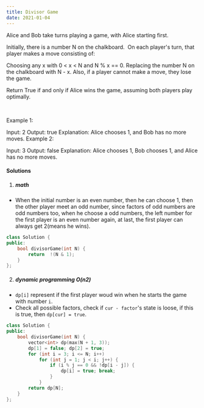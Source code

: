 ```yaml
---
title: Divisor Game
date: 2021-01-04
---
```

Alice and Bob take turns playing a game, with Alice starting first.

Initially, there is a number N on the chalkboard.  On each player's turn, that player makes a move consisting of:

Choosing any x with 0 < x < N and N % x == 0.
Replacing the number N on the chalkboard with N - x.
Also, if a player cannot make a move, they lose the game.

Return True if and only if Alice wins the game, assuming both players play optimally.

 

Example 1:

Input: 2
Output: true
Explanation: Alice chooses 1, and Bob has no more moves.
Example 2:

Input: 3
Output: false
Explanation: Alice chooses 1, Bob chooses 1, and Alice has no more moves.

#### Solutions

1. ##### math

- When the initial number is an even number, then he can choose 1, then the other player meet an odd number, since factors of odd numbers are odd numbers too, when he choose a odd numbers, the left number for the first player is an even number again, at last, the first player can always get 2(means he wins).


```cpp
class Solution {
public:
    bool divisorGame(int N) {
        return  !(N & 1);
    }
};
```

2. ##### dynamic programming O(n2)

-  `dp[i]` represent if the first player woud win when he starts the game with number `i`.
- Check all possible factors, check if `cur - factor`'s state is loose, if this is true, then `dp[cur] = true`.

```cpp
class Solution {
public:
    bool divisorGame(int N) {
        vector<int> dp(max(N + 1, 3));
        dp[1] = false; dp[2] = true;
        for (int i = 3; i <= N; i++)
            for (int j = 1; j < i; j++) {
                if (i % j == 0 && !dp[i - j]) {
                    dp[i] = true; break;
                }
            }
        return dp[N];
    }
};
```